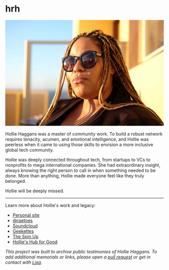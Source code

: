 # hrh

![Hollie Rae Haggans](/static/images/hollie-haggans.jpg)

Hollie Haggans was a master of community work. To build a robust network requires tenacity, acumen, and emotional intelligence, and Hollie was peerless when it came to using those skills to envision a more inclusive global tech community. 

Hollie was deeply connected throughout tech, from startups to VCs to nonprofits to mega international companies. She had extraordinary insight, always knowing the right person to call in when something needed to be done. More than anything, Hollie made everyone feel like they truly belonged.

Hollie will be deeply missed.

***

Learn more about Hollie's work and legacy:

* [Personal site](https://www.holliehaggans.com/)
* [@raetoes](https://twitter.com/raetoes)
* [Soundcloud](https://soundcloud.com/raerae13-1)
* [Geekettes](https://www.geekettes.io/)
* [The Spin Up](https://www.digitalocean.com/the-spin-up/)
* [Hollie's Hub for Good](https://www.digitalocean.com/community/pages/hollies-hub-for-good)

_This project was built to archive public testimonies of Hollie Haggans. To add additional memorials or links, please open a [pull request](https://github.com/ltagliaferri/hrh/pulls) or get in contact with [Lisa](https://twitter.com/lisaironcutter)._
